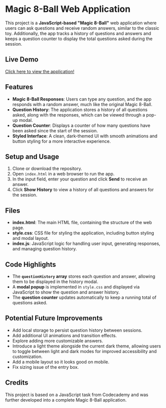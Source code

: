 # Magic 8-Ball Web Application

This project is a **JavaScript-based "Magic 8-Ball"** web application where users can ask questions and receive random answers, similar to the classic toy. Additionally, the app tracks a history of questions and answers and keeps a question counter to display the total questions asked during the session.

## Live Demo
[Click here to view the application!](https://hamzyp.github.io/8ball/)

## Features

- **Magic 8-Ball Responses**: Users can type any question, and the app responds with a random answer, much like the original Magic 8-Ball.
- **Question History**: The application stores a history of all questions asked, along with the responses, which can be viewed through a pop-up modal.
- **Question Counter**: Displays a counter of how many questions have been asked since the start of the session.
- **Styled Interface**: A clean, dark-themed UI with smooth animations and button styling for a more interactive experience.

## Setup and Usage

1. Clone or download the repository.
2. Open `index.html` in a web browser to run the app.
3. In the input field, enter your question and click **Send** to receive an answer.
4. Click **Show History** to view a history of all questions and answers for the session.

## Files

- **index.html**: The main HTML file, containing the structure of the web page.
- **style.css**: CSS file for styling the application, including button styling and modal layout.
- **index.js**: JavaScript logic for handling user input, generating responses, and managing question history.

## Code Highlights

- The **`questionHistory` array** stores each question and answer, allowing them to be displayed in the history modal.
- A **modal popup** is implemented in `style.css` and displayed via JavaScript to show the question and answer history.
- The **question counter** updates automatically to keep a running total of questions asked.

## Potential Future Improvements

- Add local storage to persist question history between sessions.
- Add additional UI animations and transition effects.
- Explore adding more customizable answers.
- Introduce a light theme alongside the current dark theme, allowing users to toggle between light and dark modes for improved accessibility and customization.
- Add a mobile layout so it looks good on mobile.
- Fix sizing issue of the entry box.

## Credits

This project is based on a JavaScript task from Codecademy and was further developed into a complete Magic 8-Ball application.
